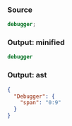 ### Source
```js parse:stmt
debugger;
```

### Output: minified
```js
debugger
```

### Output: ast
```json
{
  "Debugger": {
    "span": "0:9"
  }
}
```
